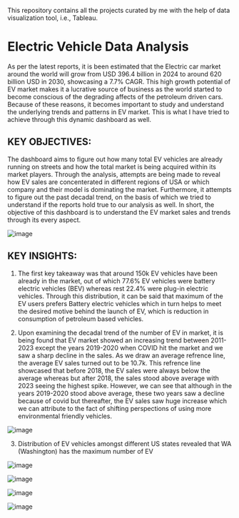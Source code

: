 This repository contains all the projects curated by me with the help of data visualization tool, i.e., Tableau.

# Electric Vehicle Data Analysis

As per the latest reports, it is been estimated that the Electric car market around the world will grow from USD 396.4 billion in 2024 to around 620 billion USD in 2030, showcasing a 7.7% CAGR. This high growth potential of EV market makes it a lucrative source of business as the world started to become conscious of the degrading affects of the petroleum driven cars. Because of these reasons, it becomes important to study and understand the underlying trends and patterns in EV market. This is what I have tried to achieve through this dynamic dashboard as well. 

## KEY OBJECTIVES:
The dashboard aims to figure out how many total EV vehicles are already running on streets and how the total market is being acquired within its market players. Through the analysis, attempts are being made to reveal how EV sales are concenterated in different regions of USA or which company and their model is dominating the market. Furthermore, it attempts to figure out the past decadal trend, on the basis of which we tried to understand if the reports hold true to our analysis as well. In short, the objective of this dashboard is to understand the EV market sales and trends through its every aspect.

![image](https://github.com/user-attachments/assets/21bff875-583a-4ee4-be26-4a455d6efe9d)

## KEY INSIGHTS: 

1) The first key takeaway was that around 150k EV vehicles have been already in the market, out of which 77.6% EV vehicles were battery electric vehicles (BEV) whereas rest 22.4% were plug-in electric vehicles. Through this distribution, it can be said that maximum of the EV users prefers Battery electric vehicles which in turn helps to meet the desired motive behind the launch of EV, which is reduction in consumption of petroleum based vehicles.
   
2)  Upon examining the decadal trend of the number of EV in market, it is being found that EV market showed an increasing trend between 2011-2023 except the years 2019-2020 when COVID hit the market and we saw a sharp decline in the sales. As we draw an average refrence line, the average EV sales turned out to be 10.7k. This refrence line showcased that before 2018, the EV sales were always below the average whereas but after 2018, the sales stood above average with 2023 seeing the highest spike. However, we can see that although in the years 2019-2020 stood above average, these two years saw a decline because of covid but thereafter, the EV sales saw huge increase which we can attribute to the fact of shifting perspections of using more environmental friendly vehicles.
   
![image](https://github.com/user-attachments/assets/32df448c-9882-441b-acf0-5af191ae5c0a)

3) Distribution of EV vehicles amongst different US states revealed that WA (Washington) has the maximum number of EV 

![image](https://github.com/user-attachments/assets/1cde123a-b53e-4395-b364-7a8fa13a1627)

![image](https://github.com/user-attachments/assets/3ba79b21-0c5b-439e-b2ff-1d6028d61e7f)

![image](https://github.com/user-attachments/assets/e92a2779-a5f0-4326-a011-5c1bb62e5a58)

![image](https://github.com/user-attachments/assets/a81a2656-1c05-4293-8370-12221a497c8b)




